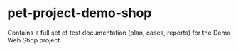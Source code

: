 # pet-project-demo-shop
Contains a full set of test documentation (plan, cases, reports) for the Demo Web Shop project.

